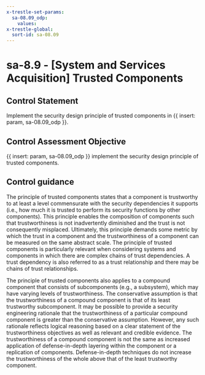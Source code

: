 ```yaml
---
x-trestle-set-params:
  sa-08.09_odp:
    values:
x-trestle-global:
  sort-id: sa-08.09
---
```


# sa-8.9 - \[System and Services Acquisition\] Trusted Components

## Control Statement

Implement the security design principle of trusted components in {{ insert: param, sa-08.09_odp }}.

## Control Assessment Objective

 {{ insert: param, sa-08.09_odp }} implement the security design principle of trusted components.

## Control guidance

The principle of trusted components states that a component is trustworthy to at least a level commensurate with the security dependencies it supports (i.e., how much it is trusted to perform its security functions by other components). This principle enables the composition of components such that trustworthiness is not inadvertently diminished and the trust is not consequently misplaced. Ultimately, this principle demands some metric by which the trust in a component and the trustworthiness of a component can be measured on the same abstract scale. The principle of trusted components is particularly relevant when considering systems and components in which there are complex chains of trust dependencies. A trust dependency is also referred to as a trust relationship and there may be chains of trust relationships.

The principle of trusted components also applies to a compound component that consists of subcomponents (e.g., a subsystem), which may have varying levels of trustworthiness. The conservative assumption is that the trustworthiness of a compound component is that of its least trustworthy subcomponent. It may be possible to provide a security engineering rationale that the trustworthiness of a particular compound component is greater than the conservative assumption. However, any such rationale reflects logical reasoning based on a clear statement of the trustworthiness objectives as well as relevant and credible evidence. The trustworthiness of a compound component is not the same as increased application of defense-in-depth layering within the component or a replication of components. Defense-in-depth techniques do not increase the trustworthiness of the whole above that of the least trustworthy component.

